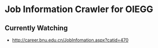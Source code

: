 Job Information Crawler for OIEGG
=================================

Currently Watching
------------------

* http://career.bnu.edu.cn/JobInfomation.aspx?catid=470